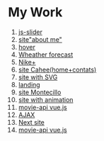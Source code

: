 <h1>My Work</h1>

1. <a href="https://kazik-man.github.io/slick-slide/">js-slider</a>
2. <a href="https://kazik-man.github.io/homework5/">site"about me"</a>
3. <a href="https://kazik-man.github.io/homework8/">hover</a>
4. <a href="https://kazik-man.github.io/homework8.5/">Wheather forecast</a>
5. <a href="https://kazik-man.github.io/homework12/">Nike+</a>
6. <a href="https://kazik-man.github.io/cahee/.">site Cahee(home+contats)</a>
7. <a href="https://kazik-man.github.io/homework14/">site with SVG</a>
8. <a href="https://kazik-man.github.io/exam/">landing</a>
9. <a href="https://kazik-man.github.io/work/">site Montecillo</a>
10. <a href="https://kazik-man.github.io/diplome/.">site with animation</a>
11. <a href="https://kazik-man.github.io/movieAPI/">movie-api vue.js</a>
12. <a href="https://kazik-man.github.io/AJAX/.">AJAX</a>
13. <a href="https://kazik-man.github.io/next/.">Next site</a>
14. <a href="https://kazik-man.github.io/movie-API/.">movie-api vue.js</a>
